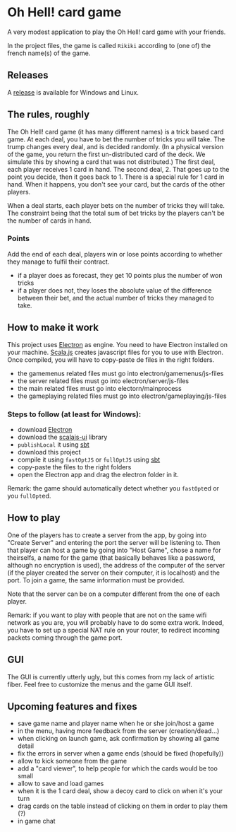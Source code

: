 # Oh Hell! card game
A very modest application to play the Oh Hell! card game with your friends.

In the project files, the game is called `Rikiki` according to (one of) the french name(s) of the game.

## Releases

A [release](https://github.com/sherpal/oh-hell-card-game/releases) is available for Windows and Linux.

## The rules, roughly

The Oh Hell! card game (it has many different names) is a trick based card game. At each deal, you have to bet the number of tricks you will take.
The trump changes every deal, and is decided randomly. (In a physical version of the game, you return the first un-distributed card of the deck. We simulate this by showing a card that was not distributed.)
The first deal, each player receives 1 card in hand. The second deal, 2. That goes up to the point you decide, then it goes back to 1.
There is a special rule for 1 card in hand. When it happens, you don't see your card, but the cards of the other players.

When a deal starts, each player bets on the number of tricks they will take. The constraint being that the total sum of bet tricks by the players can't be the number of cards in hand.

### Points

Add the end of each deal, players win or lose points according to whether they manage to fulfil their contract.
- if a player does as forecast, they get 10 points plus the number of won tricks
- if a player does not, they loses the absolute value of the difference between their bet, and the actual number of tricks they managed to take.

## How to make it work

This project uses [Electron](http://electron.atom.io/) as engine. You need to have Electron installed on your machine.
[Scala.js](https://www.scala-js.org/) creates javascript files for you to use with Electron.
Once compiled, you will have to copy-paste de files in the right folders.
- the gamemenus related files must go into electron/gamemenus/js-files
- the server related files must go into electron/server/js-files
- the main related files must go into electorn/mainprocess
- the gameplaying related files must go into electron/gameplaying/js-files

### Steps to follow (at least for Windows):
- download [Electron](http://electron.atom.io/)
- download the [scalajs-ui](https://github.com/sherpal/scalajs-ui) library
- `publishLocal` it using [sbt](http://www.scala-sbt.org/)
- download this project
- compile it using `fastOptJS` or `fullOptJS` using [sbt](http://www.scala-sbt.org/)
- copy-paste the files to the right folders
- open the Electron app and drag the electron folder in it.

Remark: the game should automatically detect whether you `fastOpt`ed or you `fullOpt`ed.

## How to play

One of the players has to create a server from the app, by going into "Create Server" and entering the port the server will be listening to. Then that player can host a game by going into "Host Game", chose a name for theirselfs, a name for the game (that basically behaves like a password, although no encryption is used), the address of the computer of the server (if the player created the server on their computer, it is localhost) and the port.
To join a game, the same information must be provided.

Note that the server can be on a computer different from the one of each player.

Remark: if you want to play with people that are not on the same wifi network as you are, you will probably have to do some extra work. Indeed, you have to set up a special NAT rule on your router, to redirect incoming packets coming through the game port.

## GUI

The GUI is currently utterly ugly, but this comes from my lack of artistic fiber. Feel free to customize the menus and the game GUI itself.

## Upcoming features and fixes

- save game name and player name when he or she join/host a game
- in the menu, having more feedback from the server (creation/dead...)
- when clicking on launch game, ask confirmation by showing all game detail
- fix the errors in server when a game ends (should be fixed (hopefully))
- allow to kick someone from the game
- add a "card viewer", to help people for which the cards would be too small
- allow to save and load games
- when it is the 1 card deal, show a decoy card to click on when it's your turn
- drag cards on the table instead of clicking on them in order to play them (?)
- in game chat

